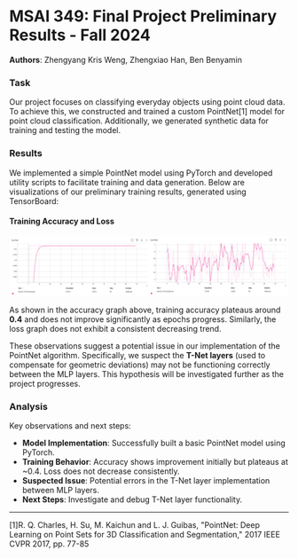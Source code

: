 # **MSAI 349: Final Project Preliminary Results - Fall 2024**  
**Authors**: Zhengyang Kris Weng, Zhengxiao Han, Ben Benyamin  

### **Task**  
Our project focuses on classifying everyday objects using point cloud data. To achieve this, we constructed and trained a custom PointNet[1] model for point cloud classification. Additionally, we generated synthetic data for training and testing the model.  

### **Results**  
We implemented a simple PointNet model using PyTorch and developed utility scripts to facilitate training and data generation. Below are visualizations of our preliminary training results, generated using TensorBoard:  

#### **Training Accuracy and Loss**
<img src="acc_loss.png" alt="acc and loss" width="800px"> 

As shown in the accuracy graph above, training accuracy plateaus around **0.4** and does not improve significantly as epochs progress. Similarly, the loss graph does not exhibit a consistent decreasing trend.  

These observations suggest a potential issue in our implementation of the PointNet algorithm. Specifically, we suspect the **T-Net layers** (used to compensate for geometric deviations) may not be functioning correctly between the MLP layers. This hypothesis will be investigated further as the project progresses.  

### **Analysis**  
Key observations and next steps:  
- **Model Implementation**: Successfully built a basic PointNet model using PyTorch.  
- **Training Behavior**: Accuracy shows improvement initially but plateaus at ~0.4. Loss does not decrease consistently.  
- **Suspected Issue**: Potential errors in the T-Net layer implementation between MLP layers.  
- **Next Steps**: Investigate and debug T-Net layer functionality.  
---  

[1]R. Q. Charles, H. Su, M. Kaichun and L. J. Guibas, "PointNet: Deep Learning on Point Sets for 3D Classification and Segmentation," 2017 IEEE CVPR 2017, pp. 77-85

